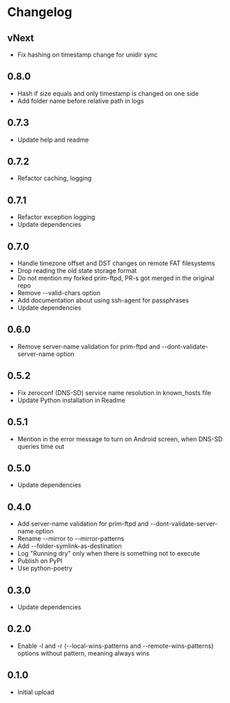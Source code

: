 # Changelog

## vNext

- Fix hashing on timestamp change for unidir sync

## 0.8.0

- Hash if size equals and only timestamp is changed on one side
- Add folder name before relative path in logs

## 0.7.3

- Update help and readme

## 0.7.2

- Refactor caching, logging

## 0.7.1

- Refactor exception logging
- Update dependencies

## 0.7.0

- Handle timezone offset and DST changes on remote FAT filesystems
- Drop reading the old state storage format
- Do not mention my forked prim-ftpd, PR-s got merged in the original repo
- Remove --valid-chars option
- Add documentation about using ssh-agent for passphrases
- Update dependencies

## 0.6.0

- Remove server-name validation for prim-ftpd and --dont-validate-server-name option

## 0.5.2

- Fix zeroconf (DNS-SD) service name resolution in known_hosts file
- Update Python installation in Readme

## 0.5.1

- Mention in the error message to turn on Android screen, when DNS-SD queries time out

## 0.5.0

- Update dependencies

## 0.4.0

- Add server-name validation for prim-ftpd and --dont-validate-server-name option
- Rename --mirror to --mirror-patterns
- Add --folder-symlink-as-destination
- Log "Running dry" only when there is something not to execute
- Publish on PyPI
- Use python-poetry

## 0.3.0

- Update dependencies

## 0.2.0

- Enable -l and -r (--local-wins-patterns and --remote-wins-patterns) options without pattern, meaning always wins

## 0.1.0

- Initial upload

